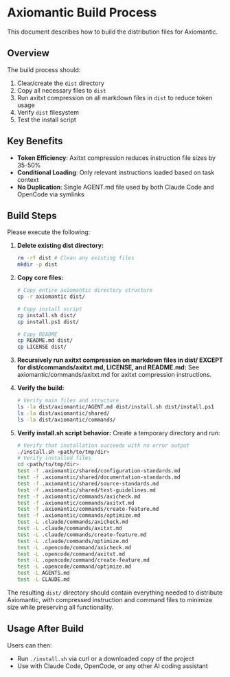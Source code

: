 # Axiomantic Build Process

This document describes how to build the distribution files for Axiomantic.

## Overview

The build process should:
1. Clear/create the `dist` directory
2. Copy all necessary files to `dist`
3. Run axitxt compression on all markdown files in `dist` to reduce token usage
4. Verify `dist` filesystem
5. Test the install script

## Key Benefits
- **Token Efficiency**: Axitxt compression reduces instruction file sizes by 35-50%
- **Conditional Loading**: Only relevant instructions loaded based on task context
- **No Duplication**: Single AGENT.md file used by both Claude Code and OpenCode via symlinks

## Build Steps

Please execute the following:

1. **Delete existing dist directory:**
   ```bash
   rm -rf dist # Clean any existing files
   mkdir -p dist
   ```

2. **Copy core files:**
   ```bash
   # Copy entire axiomantic directory structure
   cp -r axiomantic dist/

   # Copy install script
   cp install.sh dist/
   cp install.ps1 dist/

   # Copy README
   cp README.md dist/
   cp LICENSE dist/
   ```

3. **Recursively run axitxt compression on markdown files in dist/ EXCEPT for dist/commands/axitxt.md, LICENSE, and README.md:**
   See axiomantic/commands/axitxt.md for axitxt compression instructions.

4. **Verify the build:**
   ```bash
   # Verify main files and structure
   ls -la dist/axiomantic/AGENT.md dist/install.sh dist/install.ps1
   ls -la dist/axiomantic/shared/
   ls -la dist/axiomantic/commands/
   ```

5. **Verify install.sh script behavior:**
   Create a temporary directory and run:
   ```bash
   # Verify that installation succeeds with no error output
   ./install.sh <path/to/tmp/dir>
   # Verify installed files
   cd <path/to/tmp/dir>
   test -f .axiomantic/shared/configuration-standards.md
   test -f .axiomantic/shared/documentation-standards.md
   test -f .axiomantic/shared/source-standards.md
   test -f .axiomantic/shared/test-guidelines.md
   test -f .axiomantic/commands/axicheck.md
   test -f .axiomantic/commands/axitxt.md
   test -f .axiomantic/commands/create-feature.md
   test -f .axiomantic/commands/optimize.md
   test -L .claude/commands/axicheck.md
   test -L .claude/commands/axitxt.md
   test -L .claude/commands/create-feature.md
   test -L .claude/commands/optimize.md
   test -L .opencode/command/axicheck.md
   test -L .opencode/command/axitxt.md
   test -L .opencode/command/create-feature.md
   test -L .opencode/command/optimize.md
   test -L AGENTS.md
   test -L CLAUDE.md
   ```

The resulting `dist/` directory should contain everything needed to distribute Axiomantic, with compressed instruction and command files to minimize size while preserving all functionality.

## Usage After Build

Users can then:
- Run `./install.sh` via curl or a downloaded copy of the project
- Use with Claude Code, OpenCode, or any other AI coding assistant
